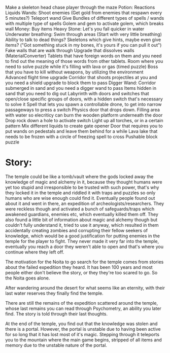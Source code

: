 Make a skeleton head chase player through the maze
Potion:
  Reactions
  Liquids
Wands:
  Shoot enemies (Get gold from enemies that respawn every 5 minutes?)
  Teleport wand
  Give Bundles of different types of spells / wands with multiple type of spells
Golem and gem to activate golem, which breaks wall
Money:
  Buy items
Heavy Stone:
  Let's you fall quicker in water
Underwater breathing:
  Swim through areas (Start with very little breathing)
Ability to talk to dead things?
  Skeletons which give hints, maybe even give items? ("Got something stuck in my bones, it's yours if you can pull it out")
Fake walls that are walk through
Upgrade that dissolves walls (MaterialConverter)
Tablets that have foreign words on them and you need to find out the meaning of those words from other tablets.
Room where you need to solve puzzle while it's filling with lava or gas (timed puzzle)
Boss that you have to kill without weapons, by utilizing the environment
Advanced flight time upgrade
Corridor that shoots projectiles at you and you need a shield upgrade to block them to pass
Digger Wand:
  Corridor submerged in sand and you need a digger wand to pass
  Items hidden in sand that you need to dig out
Labyrinth with doors and switches that open/close specific groups of doors, with a hidden switch that's necessary to solve it
Spell that lets you spawn a controllable drone, to get into narrow passageways to press a switch
Physics door that drops down. Filling area with water so elecriticy can burn the wooden platform underneath the door
Drop rock down a hole to activate switch
Light up all torches, or in a certain pattern
Mix different liquids to create gate opener
Door that requires you to put wands on pedestals and leave them behind for a while
Lava lake that needs to be frozen with a circle of freezing spell to cross
Pushable block puzzle

Story:
=====
The temple could be like a tomb/vault where the gods locked away the knowledge of magic and alchemy in it, because they thought humans were yet too stupid and irresponsible to be trusted with such power, that's why they locked it in the temple and riddled it with traps and puzzles so only humans who are wise enough could find it. Eventually people found out about it and went in there, an expedition of archeologists/researchers. They were reckless though and activated a bunch of safeguards/traps which awakened guardians, enemies etc, which eventually killed them off. They also found a little bit of information about magic and alchemy though but couldn't fully understand it, tried to use it anyway, which resulted in them accidentally creating zombies and corrupting their fellow seekers of knowledge, which would be a good justification for putting enemies in the temple for the player to fight.
They never made it very far into the temple, eventually you reach a door they weren't able to open and that's where you continue where they left off.

The motivation for the Noita to go search for the temple comes from stories about the failed expedition they heard. It has been 100 years and most people either don't believe the story, or they they're too scared to go. So the Noita goes alone.

After wandering around the desert for what seems like an eternity, with their last water reserves they finally find the temple.

There are still the remains of the expedition scattered around the temple, whose last remains you can read through Psychometry, an ability you later find.
The story is told through their last thoughts.

At the end of the temple, you find out that the knowledge was stolen and there is a portal. However, the portal is unstable due to having been active for so long that it has lost most of it's magic. Stepping through it teleports you to the mountain where the main game begins, stripped of all items and memory due to the unstable nature of the portal.
